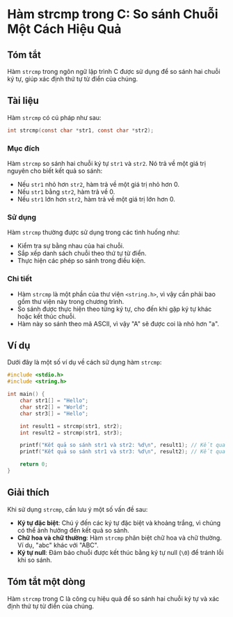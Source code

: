 <!--
Meta Description: # Hàm strcmp trong C: So sánh Chuỗi Một Cách Hiệu Quả ## Tóm tắt Hàm `strcmp` trong ngôn ngữ lập trình C được sử dụng để so sánh hai chuỗi ký tự, giúp...
Meta Keywords: hàm, strcmp, sánh, str1, chuỗi
-->

# Hàm strcmp trong C: So sánh Chuỗi Một Cách Hiệu Quả

## Tóm tắt
Hàm `strcmp` trong ngôn ngữ lập trình C được sử dụng để so sánh hai chuỗi ký tự, giúp xác định thứ tự từ điển của chúng.

## Tài liệu
Hàm `strcmp` có cú pháp như sau:

```c
int strcmp(const char *str1, const char *str2);
```

### Mục đích
Hàm `strcmp` so sánh hai chuỗi ký tự `str1` và `str2`. Nó trả về một giá trị nguyên cho biết kết quả so sánh:

- Nếu `str1` nhỏ hơn `str2`, hàm trả về một giá trị nhỏ hơn 0.
- Nếu `str1` bằng `str2`, hàm trả về 0.
- Nếu `str1` lớn hơn `str2`, hàm trả về một giá trị lớn hơn 0.

### Sử dụng
Hàm `strcmp` thường được sử dụng trong các tình huống như:

- Kiểm tra sự bằng nhau của hai chuỗi.
- Sắp xếp danh sách chuỗi theo thứ tự từ điển.
- Thực hiện các phép so sánh trong điều kiện.

### Chi tiết
- Hàm `strcmp` là một phần của thư viện `<string.h>`, vì vậy cần phải bao gồm thư viện này trong chương trình.
- So sánh được thực hiện theo từng ký tự, cho đến khi gặp ký tự khác hoặc kết thúc chuỗi.
- Hàm này so sánh theo mã ASCII, vì vậy "A" sẽ được coi là nhỏ hơn "a".

## Ví dụ
Dưới đây là một số ví dụ về cách sử dụng hàm `strcmp`:

```c
#include <stdio.h>
#include <string.h>

int main() {
    char str1[] = "Hello";
    char str2[] = "World";
    char str3[] = "Hello";

    int result1 = strcmp(str1, str2);
    int result2 = strcmp(str1, str3);

    printf("Kết quả so sánh str1 và str2: %d\n", result1); // Kết quả sẽ nhỏ hơn 0
    printf("Kết quả so sánh str1 và str3: %d\n", result2); // Kết quả sẽ bằng 0

    return 0;
}
```

## Giải thích
Khi sử dụng `strcmp`, cần lưu ý một số vấn đề sau:

- **Ký tự đặc biệt**: Chú ý đến các ký tự đặc biệt và khoảng trắng, vì chúng có thể ảnh hưởng đến kết quả so sánh.
- **Chữ hoa và chữ thường**: Hàm `strcmp` phân biệt chữ hoa và chữ thường. Ví dụ, "abc" khác với "ABC".
- **Ký tự null**: Đảm bảo chuỗi được kết thúc bằng ký tự null (`\0`) để tránh lỗi khi so sánh.

## Tóm tắt một dòng
Hàm `strcmp` trong C là công cụ hiệu quả để so sánh hai chuỗi ký tự và xác định thứ tự từ điển của chúng.